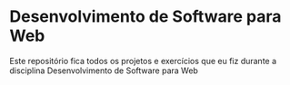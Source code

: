 # Desenvolvimento de Software para Web
Este repositório fica todos os projetos e exercícios que eu fiz durante a disciplina Desenvolvimento de Software para Web
